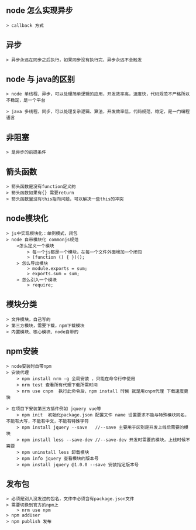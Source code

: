 ## node 怎么实现异步
    > callback 方式

## 异步
    > 异步永远在同步之后执行，如果同步没有执行完，异步永远不会触发
## node 与 java的区别
    > node 单线程、异步，可以处理简单逻辑的应用，开发效率高，速度快，代码规范不严格所以不稳定，是一个平台

    > java 多线程、同步，可以处理复杂逻辑、算法，开发效率低，代码规范，稳定，是一门编程语言

## 非阻塞
    > 是异步的前提条件

## 箭头函数
    > 箭头函数是没有function定义的
    > 箭头函数如果有{} 需要return
    > 箭头函数里没有this指向问题，可以解决一些this的冲突

## node模块化
    > js中实现模块化：单例模式，闭包
    > node 自带模块化 commonjs规范
        >怎么定义一个模块
            > 每一个js都是一个模块，在每一个文件外面增加一个闭包
            > (function () { })();
        > 怎么导出模块
            > module.exports = sum;
            > exports.sum = sum;
        > 怎么引入一个模块
            > require;
## 模块分类
    > 文件模块，自己写的
    > 第三方模块，需要下载，npm下载模块
    > 内置模块、核心模块、node自带的
## npm安装
    > node安装时自带npm
    > 安装代理
        > npm install nrm -g 全局安装 ，只能在命令行中使用
        > nrm test 查看所有代理下载所需时间
        > nrm use cnpm  执行此命令后，npm install 时候 就是用cnpm代理 下载速度更快

    > 在项目下安装第三方插件例如 jquery vue等
        > npm init  初始化package.json 配置文件 name 设置要求不能与特殊模块同名，不能有大写，不能有中文，不能有特殊字符
        > npm install jquery --save   //--save 主要用于区别是开发上线后需要的模块
        > npm install less --save-dev //--save-dev 开发时需要的模块，上线时候不需要
        > npm uninstall less 卸载模块
        > npm info jquery 查看模块的版本号
        > npm install jquery @1.0.0 --save 安装指定版本号

## 发布包
    > 必须是别人没发过的包名，文件中必须含有package.json文件
    > 需要切换到官方的npm上
        > nrm use npm
    > npm addUser
    > npm publish 发布

